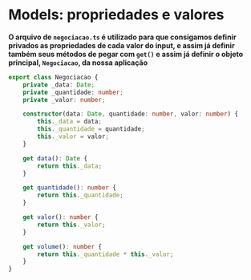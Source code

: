 # Models: propriedades e valores

**O arquivo de `negociacao.ts` é utilizado para que consigamos definir privados as propriedades de cada valor do input, e assim já definir também seus métodos de pegar com `get()` e assim já definir o objeto principal, `Negociacao`, da nossa aplicação**

```ts
export class Negociacao {
    private _data: Date;
    private _quantidade: number;
    private _valor: number;

    constructor(data: Date, quantidade: number, valor: number) {
        this._data = data;
        this._quantidade = quantidade;
        this._valor = valor;
    }

    get data(): Date {
        return this._data;
    }

    get quantidade(): number {
        return this._quantidade;
    }

    get valor(): number {
        return this._valor;
    }

    get volume(): number {
        return this._quantidade * this._valor;
    }
}
```
